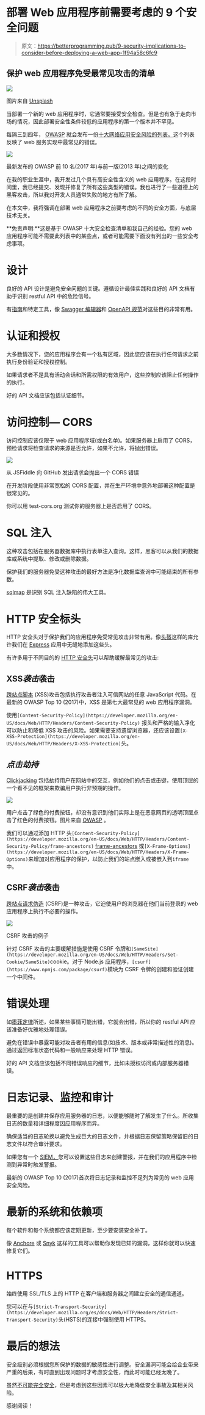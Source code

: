 # 部署 Web 应用程序前需要考虑的 9 个安全问题

> 原文：<https://betterprogramming.pub/9-security-implications-to-consider-before-deploying-a-web-app-1f94a58c6fc9>

## 保护 web 应用程序免受最常见攻击的清单

![](img/d2ad1715fa1099673be3b85a4413eba6.png)

图片来自 [Unsplash](https://unsplash.com/photos/DoWZMPZ-M9s)

当部署一个新的 web 应用程序时，它通常要接受安全检查。但是也有急于走向市场的情况，因此部署安全性条件较低的应用程序的第一个版本并不罕见。

每隔三到四年， [OWASP](https://owasp.org/) 就会发布一份[十大网络应用安全风险的列表。](https://owasp.org/www-project-top-ten/)这个列表反映了 web 服务实现中最常见的错误。

![](img/ed7b1e39d4969c4f3fddc7fd2dfdfab2.png)

最新发布的 OWASP 前 10 名(2017 年)与前一版(2013 年)之间的变化

在我的职业生涯中，我开发过几个具有高安全性含义的 web 应用程序。在这段时间里，我已经提交、发现并修复了所有这些类型的错误。我也进行了一些道德上的黑客攻击，所以我对开发人员通常失败的地方有所了解。

在本文中，我将强调在部署 web 应用程序之前要考虑的不同的安全方面，与底层技术无关。

**免责声明:**这是基于 OWASP 十大安全检查清单和我自己的经验。您的 web 应用程序可能不需要此列表中的某些点，或者可能需要下面没有列出的一些安全考虑事项。

# 设计

良好的 API 设计是避免安全问题的关键。遵循设计最佳实践和良好的 API 文档有助于识别 restful API 中的危险信号。

有[指南](https://stackoverflow.blog/2020/03/02/best-practices-for-rest-api-design/)和特定工具，像 [Swagger 编辑器](https://swagger.io/tools/swagger-editor/)和 [OpenAPI 规范](https://swagger.io/specification/)对这些目的非常有用。

# 认证和授权

大多数情况下，您的应用程序会有一个私有区域，因此您应该在执行任何请求之前执行身份验证和授权控制。

如果请求者不是具有活动会话和所需权限的有效用户，这些控制应该阻止任何操作的执行。

好的 API 文档应该包括认证细节。

# 访问控制— CORS

访问控制应该仅限于 web 应用程序域(或白名单)。如果服务器上启用了 CORS，预检请求将检查请求的来源是否允许，如果不允许，将抛出错误。

![](img/cca1cbcd08eef441025f27562600716d.png)

从 JSFiddle 向 GitHub 发出请求会抛出一个 CORS 错误

在开发阶段使用非常宽松的 CORS 配置，并在生产环境中意外地部署这种配置是很常见的。

你可以用 test-cors.org 测试你的服务器上是否启用了 CORS。

# SQL 注入

这种攻击包括在服务器数据库中执行表单注入查询。这样，黑客可以从我们的数据库或系统中提取、修改或删除数据。

保护我们的服务器免受这种攻击的最好方法是净化数据库查询中可能结束的所有参数。

[sqlmap](http://sqlmap.org/) 是识别 SQL 注入缺陷的伟大工具。

# HTTP 安全标头

HTTP 安全头对于保护我们的应用程序免受常见攻击非常有用。像[头盔](https://helmetjs.github.io/)这样的库允许我们在 [Express](https://expressjs.com/) 应用中无缝地添加这些头。

有许多用于不同目的的 [HTTP 安全头](https://developer.mozilla.org/en-US/docs/Web/HTTP/Headers#security)可以帮助缓解最常见的攻击:

## **XSS*袭击*袭击**

[跨站点脚本](https://portswigger.net/web-security/cross-site-scripting) (XSS)攻击包括执行攻击者注入可信网站的任意 JavaScript 代码。在最新的 OWASP Top 10 (2017)中，XSS 是第七大最常见的 web 应用程序漏洞。

使用`[Content-Security-Policy](https://developer.mozilla.org/en-US/docs/Web/HTTP/Headers/Content-Security-Policy)` [](https://developer.mozilla.org/en-US/docs/Web/HTTP/Headers/Content-Security-Policy)报头和严格的输入净化可以防止和降低 XSS 攻击的风险。如果需要支持遗留浏览器，还应该设置`[X-XSS-Protection](https://developer.mozilla.org/en-US/docs/Web/HTTP/Headers/X-XSS-Protection)`头。

## ***点击劫持***

[Clickjacking](https://developer.mozilla.org/en-US/docs/Web/Security/Types_of_attacks#click-jacking) 包括劫持用户在网站中的交互，例如他们的点击或击键，使用顶层的一个看不见的框架来欺骗用户执行非预期的操作。

![](img/7d2ef37b76d82868954fc9ae6447ba2f.png)

用户点击了绿色的付费按钮，却没有意识到他们实际上是在恶意网页的透明顶层点击了红色的付费按钮。图片来自 [OWASP](https://owasp.org/www-project-web-security-testing-guide/latest/4-Web_Application_Security_Testing/11-Client-side_Testing/09-Testing_for_Clickjacking.html) 。

我们可以通过添加 HTTP 头`[Content-Security-Policy](https://developer.mozilla.org/en-US/docs/Web/HTTP/Headers/Content-Security-Policy/frame-ancestors)` [frame-ancestors](https://developer.mozilla.org/en-US/docs/Web/HTTP/Headers/Content-Security-Policy/frame-ancestors) 或`[X-Frame-Options](https://developer.mozilla.org/en-US/docs/Web/HTTP/Headers/X-Frame-Options)`来增加对应用程序的保护，以防止我们的站点嵌入或被嵌入到`iframe`中。

## **CSRF*袭击*袭击**

[跨站点请求伪造](https://developer.mozilla.org/en-US/docs/Web/Security/Types_of_attacks#cross-site_request_forgery_csrf) (CSRF)是一种攻击，它迫使用户的浏览器在他们当前登录的 web 应用程序上执行不必要的操作。

![](img/84db3301bd0ba18a85c0d5f54df4b8d5.png)

CSRF 攻击的例子

针对 CSRF 攻击的主要缓解措施是使用 CSRF 令牌和`[SameSite](https://developer.mozilla.org/en-US/docs/Web/HTTP/Headers/Set-Cookie/SameSite)`cookie。对于 Node.js 应用程序，`[csurf](https://www.npmjs.com/package/csurf)`模块为 CSRF 令牌的创建和验证创建一个中间件。

# 错误处理

如[墨菲定律](https://en.wikipedia.org/wiki/Murphy%27s_law)所述，如果某些事情可能出错，它就会出错，所以你的 restful API 应该准备好优雅地处理错误。

避免在错误中暴露可能对攻击者有用的信息(如技术、版本或非常描述性的消息)。通过返回标准状态代码和一般响应来处理 HTTP 错误。

好的 API 文档应该包括不同错误响应的细节，比如未授权访问或内部服务器错误。

# 日志记录、监控和审计

最重要的是创建并保存应用服务器的日志，以便能够随时了解发生了什么。所收集日志的数量和详细程度因应用程序而异。

确保适当的日志轮换以避免生成巨大的日志文件，并根据日志保留策略保留旧的日志文件以符合审计要求。

如果您有一个 [SIEM，](https://en.wikipedia.org/wiki/Security_information_and_event_management)您可以设置这些日志来创建警报，并在我们的应用程序中检测到异常时触发警报。

最新的 OWASP Top 10 (2017)首次将日志记录和监控不足列为常见的 web 应用安全风险。

# 最新的系统和依赖项

每个软件和每个系统都应该定期更新，至少要安装安全补丁。

像 [Anchore](https://anchore.com/) 或 [Snyk](https://snyk.io/) 这样的工具可以帮助你发现已知的漏洞，这样你就可以快速修复它们。

# HTTPS

始终使用 SSL/TLS 上的 HTTP 在客户端和服务器之间建立安全的通信通道。

您可以在与`[Strict-Transport-Security](https://developer.mozilla.org/es/docs/Web/HTTP/Headers/Strict-Transport-Security)`头(HSTS)的连接中强制使用 HTTPS。

# 最后的想法

安全级别必须根据您所保护的数据的敏感性进行调整。安全漏洞可能会给企业带来严重的后果，有时直到出现问题时才考虑安全性，而此时可能已经太晚了。

虽然[不可能完全安全](https://medium.com/@aprilcwright/is-it-even-possible-to-be-completely-secure-6c7a92a297a9)，但是考虑到这些因素可以极大地降低安全事故及其相关风险。

感谢阅读！